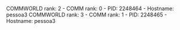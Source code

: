 COMMWORLD rank: 2 - COMM rank: 0 - PID: 2248464 - Hostname: pessoa3
COMMWORLD rank: 3 - COMM rank: 1 - PID: 2248465 - Hostname: pessoa3
